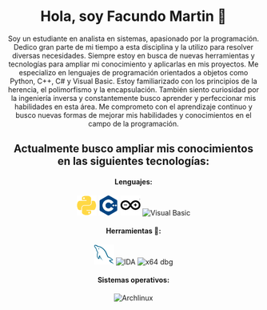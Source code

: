 <div align="center">
  <h1>Hola, soy Facundo Martin 👋</h1>
  <p>Soy un estudiante en analista en sistemas, apasionado por la programación. Dedico gran parte de mi tiempo a esta disciplina y la utilizo para resolver diversas necesidades. Siempre estoy en busca de nuevas herramientas y tecnologías para ampliar mi conocimiento y aplicarlas en mis proyectos. Me especializo en lenguajes de programación orientados a objetos como Python, C++, C# y Visual Basic. Estoy familiarizado con los principios de la herencia, el polimorfismo y la encapsulación. También siento curiosidad por la ingeniería inversa y constantemente busco aprender y perfeccionar mis habilidades en esta área. Me comprometo con el aprendizaje continuo y busco nuevas formas de mejorar mis habilidades y conocimientos en el campo de la programación.</p>
  
  <h2>Actualmente busco ampliar mis conocimientos en las siguientes tecnologías:</h2>
  
  <div>
    <h4>Lenguajes:</h4>
    <img src="https://github.com/devicons/devicon/blob/master/icons/python/python-plain.svg" alt="Python" width="40" height="40">
    <img src="https://github.com/devicons/devicon/blob/master/icons/cplusplus/cplusplus-plain.svg" alt="C++" width="40" height="40">
    <img src="https://github.com/devicons/devicon/blob/master/icons/arduino/arduino-plain.svg" alt="Arduino" width="40" height="40">
    <img src="https://github.com/devicons/devicon/blob/master/icons/vb/vb-plain.svg" alt="Visual Basic" width="40" height="40">
  </div>
  
  <div>
    <h4>Herramientas 🔧:</h4>
    <img src="https://github.com/devicons/devicon/blob/master/icons/mysql/mysql-plain.svg" alt="MySql" width="40" height="40">
    <img src="https://i.ibb.co/Px9LcTq/IDA-fotor-bg-remover-20230605202953-2.png" alt="IDA" width="45" height="50">
    <img src="https://uxwing.com/wp-content/themes/uxwing/download/file-and-folder-type/vb-file-icon.png" alt="x64 dbg" width="45" height="40">
  </div>
  
  <div>
    <h4>Sistemas operativos:</h4>
    <img src="https://i.ibb.co/GsKWyj3/pngwing-com.png" alt="Archlinux" width="55" height="55">
  </div>
</div>


